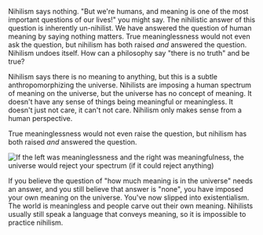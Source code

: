 Nihilism says nothing. "But we're humans, and meaning is one of the most important questions of our lives!" you might say. The nihilistic answer of this question is inherently un-nihilist. We have answered the question of human meaning by saying nothing matters. True meaninglessness would not even ask the question, but nihilism has both raised _and_ answered the question. Nihilism undoes itself. How can a philosophy say "there is no truth" and be true? 

Nihilism says there is no meaning to anything, but this is a subtle anthropomorphizing the universe. Nihilists are imposing a human spectrum of meaning on the universe, but the universe has no concept of meaning. It doesn't have any sense of things being meaningful or meaningless. It doesn't just not care, it can't not care. Nihilism only makes sense from a human perspective.

True meaninglessness would not even raise the question, but nihilism has both raised _and_ answered the question.

![If the left was meaninglessness and the right was meaningfulness, the universe would reject your spectrum (if it could reject anything)](https://www.scholastic.com/content/parents/en/school-success/learning-toolkit-blog/number-lines/_jcr_content.img.full.high.png)

If you believe the question of "how much meaning is in the universe" needs an answer, and you still believe that answer is "none", you have imposed your own meaning on the universe. You've now slipped into existentialism. The world is meaningless and people carve out their own meaning. Nihilists usually still speak a language that conveys meaning, so it is impossible to practice nihilism.